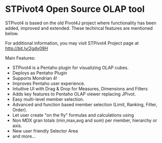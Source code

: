 # STPivot4 Open Source OLAP tool


STPivot4 is based on the old Pivot4J project where functionality has been added, improved and extended. These techincal features are mentioned below.

For additional information, you may visit STPivot4 Project page at http://bit.ly/2gdy09H

Main Features:

* STPivot4 is a Pentaho plugin for visualizing OLAP cubes.
* Deploys as Pentaho Plugin
* Supports Mondrian 4!
* Improves Pentaho user experience.
* Intuitive UI with Drag & Drop for Measures, Dimensions and Filters
* Adds key features to Pentaho OLAP viewer replacing JPivot.
* Easy multi-level member selection.
* Advanced and function based member selection (Limit, Ranking, Filter, Order).
* Let user create "on the fly" formulas and calculations using 
* Non MDX gran totals (min,max,avg and sum) per member, hierarchy or axis.
* New user friendly Selector Area
* and more…
